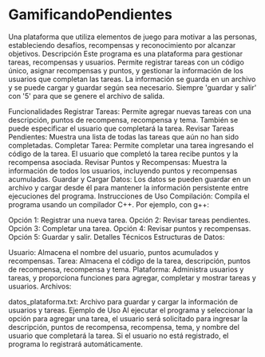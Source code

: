 # GamificandoPendientes
Una plataforma que utiliza elementos de juego para motivar a las personas, estableciendo desafíos, recompensas y reconocimiento por alcanzar objetivos.
Descripción
Este programa es una plataforma para gestionar tareas, recompensas y usuarios. Permite registrar tareas con un código único, asignar recompensas y puntos, y gestionar la información de los usuarios que completan las tareas. La información se guarda en un archivo y se puede cargar y guardar según sea necesario.
Siempre 'guardar y salir' con '5' para que se genere el archivo de salida.

Funcionalidades
Registrar Tareas: Permite agregar nuevas tareas con una descripción, puntos de recompensa, recompensa y tema. También se puede especificar el usuario que completará la tarea.
Revisar Tareas Pendientes: Muestra una lista de todas las tareas que aún no han sido completadas.
Completar Tarea: Permite completar una tarea ingresando el código de la tarea. El usuario que completó la tarea recibe puntos y la recompensa asociada.
Revisar Puntos y Recompensas: Muestra la información de todos los usuarios, incluyendo puntos y recompensas acumuladas.
Guardar y Cargar Datos: Los datos se pueden guardar en un archivo y cargar desde él para mantener la información persistente entre ejecuciones del programa.
Instrucciones de Uso
Compilación: Compila el programa usando un compilador C++. Por ejemplo, con g++:

Opción 1: Registrar una nueva tarea.
Opción 2: Revisar tareas pendientes.
Opción 3: Completar una tarea.
Opción 4: Revisar puntos y recompensas.
Opción 5: Guardar y salir.
Detalles Técnicos
Estructuras de Datos:

Usuario: Almacena el nombre del usuario, puntos acumulados y recompensas.
Tarea: Almacena el código de la tarea, descripción, puntos de recompensa, recompensa y tema.
Plataforma: Administra usuarios y tareas, y proporciona funciones para agregar, completar y mostrar tareas y usuarios.
Archivos:

datos_plataforma.txt: Archivo para guardar y cargar la información de usuarios y tareas.
Ejemplo de Uso
Al ejecutar el programa y seleccionar la opción para agregar una tarea, el usuario será solicitado para ingresar la descripción, puntos de recompensa, recompensa, tema, y nombre del usuario que completará la tarea. Si el usuario no está registrado, el programa lo registrará automáticamente.
